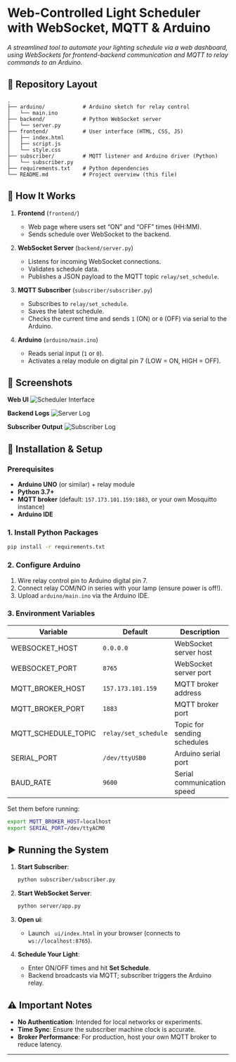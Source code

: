 # Web-Controlled Light Scheduler with WebSocket, MQTT & Arduino

_A streamlined tool to automate your lighting schedule via a web dashboard, using WebSockets for frontend-backend communication and MQTT to relay commands to an Arduino._

## 📁 Repository Layout
```
.
├── arduino/            # Arduino sketch for relay control
│   └── main.ino
├── backend/            # Python WebSocket server
│   └── server.py
├── frontend/           # User interface (HTML, CSS, JS)
│   ├── index.html
│   ├── script.js
│   └── style.css
├── subscriber/         # MQTT listener and Arduino driver (Python)
│   └── subscriber.py
├── requirements.txt    # Python dependencies
└── README.md           # Project overview (this file)
```

## 🔧 How It Works
1. **Frontend** (`frontend/`)
   - Web page where users set “ON” and “OFF” times (HH:MM).
   - Sends schedule over WebSocket to the backend.

2. **WebSocket Server** (`backend/server.py`)
   - Listens for incoming WebSocket connections.
   - Validates schedule data.
   - Publishes a JSON payload to the MQTT topic `relay/set_schedule`.

3. **MQTT Subscriber** (`subscriber/subscriber.py`)
   - Subscribes to `relay/set_schedule`.
   - Saves the latest schedule.
   - Checks the current time and sends `1` (ON) or `0` (OFF) via serial to the Arduino.

4. **Arduino** (`arduino/main.ino`)
   - Reads serial input (`1` or `0`).
   - Activates a relay module on digital pin 7 (LOW = ON, HIGH = OFF).

## 📸 Screenshots
**Web UI**
![Scheduler Interface](./assets/ui.png)

**Backend Logs**
![Server Log](./assets/light-2.png)

**Subscriber Output**
![Subscriber Log](./assets/light-2.png)

## 🚀 Installation & Setup

### Prerequisites
- **Arduino UNO** (or similar) + relay module
- **Python 3.7+**
- **MQTT broker** (default: `157.173.101.159:1883`, or your own Mosquitto instance)
- **Arduino IDE**

### 1. Install Python Packages
```bash
pip install -r requirements.txt
```

### 2. Configure Arduino
1. Wire relay control pin to Arduino digital pin 7.
2. Connect relay COM/NO in series with your lamp (ensure power is off!).
3. Upload `arduino/main.ino` via the Arduino IDE.

### 3. Environment Variables
| Variable               | Default                | Description                     |
|------------------------|------------------------|---------------------------------|
| WEBSOCKET_HOST         | `0.0.0.0`              | WebSocket server host           |
| WEBSOCKET_PORT         | `8765`                 | WebSocket server port           |
| MQTT_BROKER_HOST       | `157.173.101.159`      | MQTT broker address             |
| MQTT_BROKER_PORT       | `1883`                 | MQTT broker port                |
| MQTT_SCHEDULE_TOPIC    | `relay/set_schedule`   | Topic for sending schedules     |
| SERIAL_PORT            | `/dev/ttyUSB0`         | Arduino serial port             |
| BAUD_RATE              | `9600`                 | Serial communication speed      |

Set them before running:
```bash
export MQTT_BROKER_HOST=localhost
export SERIAL_PORT=/dev/ttyACM0
```

## ▶️ Running the System

1. **Start Subscriber**:
   ```bash
   python subscriber/subscriber.py
   ```

2. **Start WebSocket Server**:
   ```bash
   python server/app.py
   ```

3. **Open ui**:
   - Launch ` ui/index.html` in your browser (connects to `ws://localhost:8765`).

4. **Schedule Your Light**:
   - Enter ON/OFF times and hit **Set Schedule**.
   - Backend broadcasts via MQTT; subscriber triggers the Arduino relay.

## ⚠️ Important Notes
- **No Authentication**: Intended for local networks or experiments.
- **Time Sync**: Ensure the subscriber machine clock is accurate.
- **Broker Performance**: For production, host your own MQTT broker to reduce latency.

---
